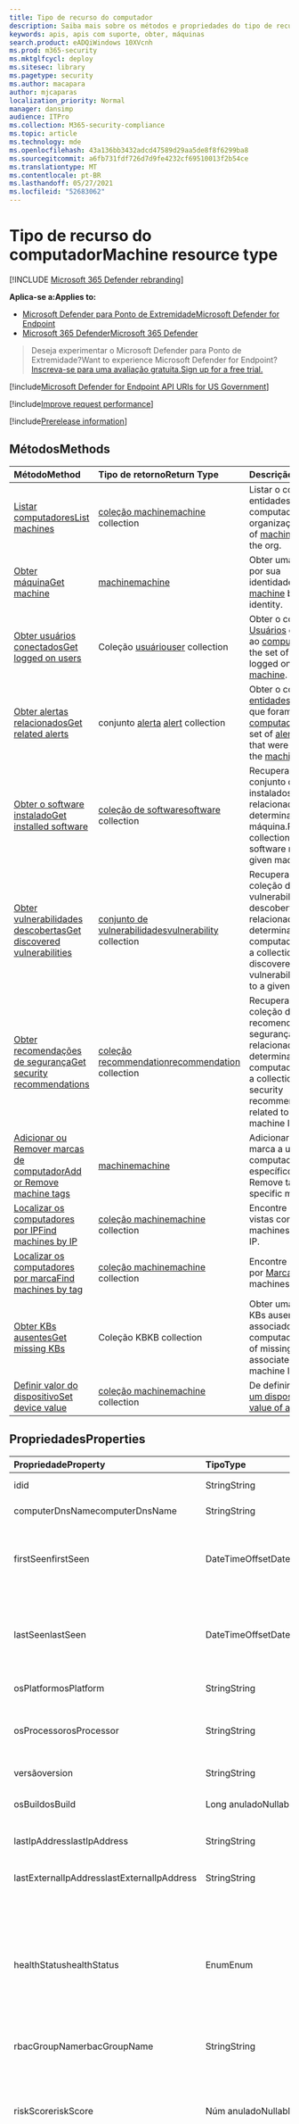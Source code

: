 ```yaml
---
title: Tipo de recurso do computador
description: Saiba mais sobre os métodos e propriedades do tipo de recurso Machine no Microsoft Defender para Ponto de Extremidade.
keywords: apis, apis com suporte, obter, máquinas
search.product: eADQiWindows 10XVcnh
ms.prod: m365-security
ms.mktglfcycl: deploy
ms.sitesec: library
ms.pagetype: security
ms.author: macapara
author: mjcaparas
localization_priority: Normal
manager: dansimp
audience: ITPro
ms.collection: M365-security-compliance
ms.topic: article
ms.technology: mde
ms.openlocfilehash: 43a136bb3432adcd47589d29aa5de8f8f6299ba8
ms.sourcegitcommit: a6fb731fdf726d7d9fe4232cf69510013f2b54ce
ms.translationtype: MT
ms.contentlocale: pt-BR
ms.lasthandoff: 05/27/2021
ms.locfileid: "52683062"
---
```

# <a name="machine-resource-type"></a><span data-ttu-id="e4623-104">Tipo de recurso do computador</span><span class="sxs-lookup"><span data-stu-id="e4623-104">Machine resource type</span></span>

[!INCLUDE [Microsoft 365 Defender rebranding](../../includes/microsoft-defender.md)]

<span data-ttu-id="e4623-105">**Aplica-se a:**</span><span class="sxs-lookup"><span data-stu-id="e4623-105">**Applies to:**</span></span>
- [<span data-ttu-id="e4623-106">Microsoft Defender para Ponto de Extremidade</span><span class="sxs-lookup"><span data-stu-id="e4623-106">Microsoft Defender for Endpoint</span></span>](https://go.microsoft.com/fwlink/p/?linkid=2154037)
- [<span data-ttu-id="e4623-107">Microsoft 365 Defender</span><span class="sxs-lookup"><span data-stu-id="e4623-107">Microsoft 365 Defender</span></span>](https://go.microsoft.com/fwlink/?linkid=2118804)

> <span data-ttu-id="e4623-108">Deseja experimentar o Microsoft Defender para Ponto de Extremidade?</span><span class="sxs-lookup"><span data-stu-id="e4623-108">Want to experience Microsoft Defender for Endpoint?</span></span> [<span data-ttu-id="e4623-109">Inscreva-se para uma avaliação gratuita.</span><span class="sxs-lookup"><span data-stu-id="e4623-109">Sign up for a free trial.</span></span>](https://www.microsoft.com/microsoft-365/windows/microsoft-defender-atp?ocid=docs-wdatp-exposedapis-abovefoldlink) 

[!include[Microsoft Defender for Endpoint API URIs for US Government](../../includes/microsoft-defender-api-usgov.md)]

[!include[Improve request performance](../../includes/improve-request-performance.md)]

[!include[Prerelease information](../../includes/prerelease.md)]

## <a name="methods"></a><span data-ttu-id="e4623-110">Métodos</span><span class="sxs-lookup"><span data-stu-id="e4623-110">Methods</span></span>

<span data-ttu-id="e4623-111">Método</span><span class="sxs-lookup"><span data-stu-id="e4623-111">Method</span></span>|<span data-ttu-id="e4623-112">Tipo de retorno</span><span class="sxs-lookup"><span data-stu-id="e4623-112">Return Type</span></span> |<span data-ttu-id="e4623-113">Descrição</span><span class="sxs-lookup"><span data-stu-id="e4623-113">Description</span></span>
:---|:---|:---
[<span data-ttu-id="e4623-114">Listar computadores</span><span class="sxs-lookup"><span data-stu-id="e4623-114">List machines</span></span>](get-machines.md) | <span data-ttu-id="e4623-115">[coleção machine](machine.md)</span><span class="sxs-lookup"><span data-stu-id="e4623-115">[machine](machine.md) collection</span></span> | <span data-ttu-id="e4623-116">Listar o conjunto [de](machine.md) entidades do computador na organização.</span><span class="sxs-lookup"><span data-stu-id="e4623-116">List set of [machine](machine.md) entities in the org.</span></span>
[<span data-ttu-id="e4623-117">Obter máquina</span><span class="sxs-lookup"><span data-stu-id="e4623-117">Get machine</span></span>](get-machine-by-id.md) | [<span data-ttu-id="e4623-118">machine</span><span class="sxs-lookup"><span data-stu-id="e4623-118">machine</span></span>](machine.md) | <span data-ttu-id="e4623-119">Obter uma [máquina](machine.md) por sua identidade.</span><span class="sxs-lookup"><span data-stu-id="e4623-119">Get a [machine](machine.md) by its identity.</span></span>
[<span data-ttu-id="e4623-120">Obter usuários conectados</span><span class="sxs-lookup"><span data-stu-id="e4623-120">Get logged on users</span></span>](get-machine-log-on-users.md) | <span data-ttu-id="e4623-121">Coleção [usuário](user.md)</span><span class="sxs-lookup"><span data-stu-id="e4623-121">[user](user.md) collection</span></span> | <span data-ttu-id="e4623-122">Obter o conjunto de [Usuários](user.md) conectado ao [computador](machine.md).</span><span class="sxs-lookup"><span data-stu-id="e4623-122">Get the set of [User](user.md) that logged on to the [machine](machine.md).</span></span>
[<span data-ttu-id="e4623-123">Obter alertas relacionados</span><span class="sxs-lookup"><span data-stu-id="e4623-123">Get related alerts</span></span>](get-machine-related-alerts.md) | <span data-ttu-id="e4623-124">conjunto [alerta](alerts.md) </span><span class="sxs-lookup"><span data-stu-id="e4623-124">[alert](alerts.md) collection</span></span> | <span data-ttu-id="e4623-125">Obter o conjunto de [entidades](alerts.md) de alerta que foram criadas no [computador](machine.md).</span><span class="sxs-lookup"><span data-stu-id="e4623-125">Get the set of [alert](alerts.md) entities that were raised on the [machine](machine.md).</span></span>
[<span data-ttu-id="e4623-126">Obter o software instalado</span><span class="sxs-lookup"><span data-stu-id="e4623-126">Get installed software</span></span>](get-installed-software.md) | <span data-ttu-id="e4623-127">[coleção de software](software.md)</span><span class="sxs-lookup"><span data-stu-id="e4623-127">[software](software.md) collection</span></span> | <span data-ttu-id="e4623-128">Recupera um conjunto de softwares instalados relacionados a uma determinada ID de máquina.</span><span class="sxs-lookup"><span data-stu-id="e4623-128">Retrieves a collection of installed software related to a given machine ID.</span></span>
[<span data-ttu-id="e4623-129">Obter vulnerabilidades descobertas</span><span class="sxs-lookup"><span data-stu-id="e4623-129">Get discovered vulnerabilities</span></span>](get-discovered-vulnerabilities.md) | <span data-ttu-id="e4623-130">[conjunto de vulnerabilidades](vulnerability.md)</span><span class="sxs-lookup"><span data-stu-id="e4623-130">[vulnerability](vulnerability.md) collection</span></span> | <span data-ttu-id="e4623-131">Recupera uma coleção de vulnerabilidades descobertas relacionadas a uma determinada ID do computador.</span><span class="sxs-lookup"><span data-stu-id="e4623-131">Retrieves a collection of discovered vulnerabilities related to a given machine ID.</span></span>
[<span data-ttu-id="e4623-132">Obter recomendações de segurança</span><span class="sxs-lookup"><span data-stu-id="e4623-132">Get security recommendations</span></span>](get-security-recommendations.md) | <span data-ttu-id="e4623-133">[coleção recommendation](recommendation.md)</span><span class="sxs-lookup"><span data-stu-id="e4623-133">[recommendation](recommendation.md) collection</span></span> | <span data-ttu-id="e4623-134">Recupera uma coleção de recomendações de segurança relacionadas a uma determinada ID do computador.</span><span class="sxs-lookup"><span data-stu-id="e4623-134">Retrieves a collection of security recommendations related to a given machine ID.</span></span>
[<span data-ttu-id="e4623-135">Adicionar ou Remover marcas de computador</span><span class="sxs-lookup"><span data-stu-id="e4623-135">Add or Remove machine tags</span></span>](add-or-remove-machine-tags.md) | [<span data-ttu-id="e4623-136">machine</span><span class="sxs-lookup"><span data-stu-id="e4623-136">machine</span></span>](machine.md) | <span data-ttu-id="e4623-137">Adicionar ou Remover marca a um computador específico.</span><span class="sxs-lookup"><span data-stu-id="e4623-137">Add or Remove tag to a specific machine.</span></span>
[<span data-ttu-id="e4623-138">Localizar os computadores por IP</span><span class="sxs-lookup"><span data-stu-id="e4623-138">Find machines by IP</span></span>](find-machines-by-ip.md) | <span data-ttu-id="e4623-139">[coleção machine](machine.md)</span><span class="sxs-lookup"><span data-stu-id="e4623-139">[machine](machine.md) collection</span></span> | <span data-ttu-id="e4623-140">Encontre máquinas vistas com IP.</span><span class="sxs-lookup"><span data-stu-id="e4623-140">Find machines seen with IP.</span></span>
[<span data-ttu-id="e4623-141">Localizar os computadores por marca</span><span class="sxs-lookup"><span data-stu-id="e4623-141">Find machines by tag</span></span>](find-machines-by-tag.md) | <span data-ttu-id="e4623-142">[coleção machine](machine.md)</span><span class="sxs-lookup"><span data-stu-id="e4623-142">[machine](machine.md) collection</span></span> | <span data-ttu-id="e4623-143">Encontre máquinas por [Marca](machine-tags.md).</span><span class="sxs-lookup"><span data-stu-id="e4623-143">Find machines by [Tag](machine-tags.md).</span></span>
[<span data-ttu-id="e4623-144">Obter KBs ausentes</span><span class="sxs-lookup"><span data-stu-id="e4623-144">Get missing KBs</span></span>](get-missing-kbs-machine.md) | <span data-ttu-id="e4623-145">Coleção KB</span><span class="sxs-lookup"><span data-stu-id="e4623-145">KB collection</span></span> | <span data-ttu-id="e4623-146">Obter uma lista de KBs ausentes associados à ID do computador</span><span class="sxs-lookup"><span data-stu-id="e4623-146">Get a list of missing KBs associated with the machine ID</span></span>
[<span data-ttu-id="e4623-147">Definir valor do dispositivo</span><span class="sxs-lookup"><span data-stu-id="e4623-147">Set device value</span></span>](set-device-value.md)| <span data-ttu-id="e4623-148">[coleção machine](machine.md)</span><span class="sxs-lookup"><span data-stu-id="e4623-148">[machine](machine.md) collection</span></span> | <span data-ttu-id="e4623-149">De definir [o valor de um dispositivo](tvm-assign-device-value.md).</span><span class="sxs-lookup"><span data-stu-id="e4623-149">Set the [value of a device](tvm-assign-device-value.md).</span></span>

## <a name="properties"></a><span data-ttu-id="e4623-150">Propriedades</span><span class="sxs-lookup"><span data-stu-id="e4623-150">Properties</span></span>

<span data-ttu-id="e4623-151">Propriedade</span><span class="sxs-lookup"><span data-stu-id="e4623-151">Property</span></span> |   <span data-ttu-id="e4623-152">Tipo</span><span class="sxs-lookup"><span data-stu-id="e4623-152">Type</span></span>   |   <span data-ttu-id="e4623-153">Descrição</span><span class="sxs-lookup"><span data-stu-id="e4623-153">Description</span></span>
:---|:---|:---
<span data-ttu-id="e4623-154">id</span><span class="sxs-lookup"><span data-stu-id="e4623-154">id</span></span> | <span data-ttu-id="e4623-155">String</span><span class="sxs-lookup"><span data-stu-id="e4623-155">String</span></span> | <span data-ttu-id="e4623-156">identidade do [computador.](machine.md)</span><span class="sxs-lookup"><span data-stu-id="e4623-156">[machine](machine.md) identity.</span></span>
<span data-ttu-id="e4623-157">computerDnsName</span><span class="sxs-lookup"><span data-stu-id="e4623-157">computerDnsName</span></span> | <span data-ttu-id="e4623-158">String</span><span class="sxs-lookup"><span data-stu-id="e4623-158">String</span></span> | <span data-ttu-id="e4623-159">[nome](machine.md) totalmente qualificado da máquina.</span><span class="sxs-lookup"><span data-stu-id="e4623-159">[machine](machine.md) fully qualified name.</span></span>
<span data-ttu-id="e4623-160">firstSeen</span><span class="sxs-lookup"><span data-stu-id="e4623-160">firstSeen</span></span> | <span data-ttu-id="e4623-161">DateTimeOffset</span><span class="sxs-lookup"><span data-stu-id="e4623-161">DateTimeOffset</span></span> | <span data-ttu-id="e4623-162">Primeira data e hora em que [o computador](machine.md) foi observado pelo Microsoft Defender para Ponto de Extremidade.</span><span class="sxs-lookup"><span data-stu-id="e4623-162">First date and time where the [machine](machine.md) was observed by Microsoft Defender for Endpoint.</span></span>
<span data-ttu-id="e4623-163">lastSeen</span><span class="sxs-lookup"><span data-stu-id="e4623-163">lastSeen</span></span> | <span data-ttu-id="e4623-164">DateTimeOffset</span><span class="sxs-lookup"><span data-stu-id="e4623-164">DateTimeOffset</span></span> |<span data-ttu-id="e4623-165">Hora e data do último relatório de dispositivo completo recebido.</span><span class="sxs-lookup"><span data-stu-id="e4623-165">Time and date of the last received full device report.</span></span> <span data-ttu-id="e4623-166">Um dispositivo normalmente envia um relatório completo a cada 24 horas.</span><span class="sxs-lookup"><span data-stu-id="e4623-166">A device typically sends a full report every 24 hours.</span></span>
<span data-ttu-id="e4623-167">osPlatform</span><span class="sxs-lookup"><span data-stu-id="e4623-167">osPlatform</span></span> | <span data-ttu-id="e4623-168">String</span><span class="sxs-lookup"><span data-stu-id="e4623-168">String</span></span> | <span data-ttu-id="e4623-169">Plataforma do sistema operacional.</span><span class="sxs-lookup"><span data-stu-id="e4623-169">Operating system platform.</span></span>
<span data-ttu-id="e4623-170">osProcessor</span><span class="sxs-lookup"><span data-stu-id="e4623-170">osProcessor</span></span> | <span data-ttu-id="e4623-171">String</span><span class="sxs-lookup"><span data-stu-id="e4623-171">String</span></span> | <span data-ttu-id="e4623-172">Processador do sistema operacional.</span><span class="sxs-lookup"><span data-stu-id="e4623-172">Operating system processor.</span></span> <span data-ttu-id="e4623-173">Use a propriedade osArchitecture.</span><span class="sxs-lookup"><span data-stu-id="e4623-173">Use osArchitecture property instead.</span></span>
<span data-ttu-id="e4623-174">versão</span><span class="sxs-lookup"><span data-stu-id="e4623-174">version</span></span> | <span data-ttu-id="e4623-175">String</span><span class="sxs-lookup"><span data-stu-id="e4623-175">String</span></span> | <span data-ttu-id="e4623-176">Versão do sistema operacional.</span><span class="sxs-lookup"><span data-stu-id="e4623-176">Operating system Version.</span></span>
<span data-ttu-id="e4623-177">osBuild</span><span class="sxs-lookup"><span data-stu-id="e4623-177">osBuild</span></span> | <span data-ttu-id="e4623-178">Long anulado</span><span class="sxs-lookup"><span data-stu-id="e4623-178">Nullable long</span></span> | <span data-ttu-id="e4623-179">Número de com build do sistema operacional.</span><span class="sxs-lookup"><span data-stu-id="e4623-179">Operating system build number.</span></span>
<span data-ttu-id="e4623-180">lastIpAddress</span><span class="sxs-lookup"><span data-stu-id="e4623-180">lastIpAddress</span></span> | <span data-ttu-id="e4623-181">String</span><span class="sxs-lookup"><span data-stu-id="e4623-181">String</span></span> | <span data-ttu-id="e4623-182">Último IP na NIC local no [computador](machine.md).</span><span class="sxs-lookup"><span data-stu-id="e4623-182">Last IP on local NIC on the [machine](machine.md).</span></span>
<span data-ttu-id="e4623-183">lastExternalIpAddress</span><span class="sxs-lookup"><span data-stu-id="e4623-183">lastExternalIpAddress</span></span> | <span data-ttu-id="e4623-184">String</span><span class="sxs-lookup"><span data-stu-id="e4623-184">String</span></span> | <span data-ttu-id="e4623-185">Último IP pelo qual o [computador acessou](machine.md) a Internet.</span><span class="sxs-lookup"><span data-stu-id="e4623-185">Last IP through which the [machine](machine.md) accessed the internet.</span></span>
<span data-ttu-id="e4623-186">healthStatus</span><span class="sxs-lookup"><span data-stu-id="e4623-186">healthStatus</span></span> | <span data-ttu-id="e4623-187">Enum</span><span class="sxs-lookup"><span data-stu-id="e4623-187">Enum</span></span> | <span data-ttu-id="e4623-188">[status](machine.md) de saúde da máquina.</span><span class="sxs-lookup"><span data-stu-id="e4623-188">[machine](machine.md) health status.</span></span> <span data-ttu-id="e4623-189">Os valores possíveis são: "Active", "Inactive", "ImpairedCommunication", "NoSensorData", "NoSensorDataImpairedCommunication" e "Unknown".</span><span class="sxs-lookup"><span data-stu-id="e4623-189">Possible values are: "Active", "Inactive", "ImpairedCommunication", "NoSensorData", "NoSensorDataImpairedCommunication" and "Unknown".</span></span> 
<span data-ttu-id="e4623-190">rbacGroupName</span><span class="sxs-lookup"><span data-stu-id="e4623-190">rbacGroupName</span></span> | <span data-ttu-id="e4623-191">String</span><span class="sxs-lookup"><span data-stu-id="e4623-191">String</span></span> | <span data-ttu-id="e4623-192">Nome do grupo de máquinas.</span><span class="sxs-lookup"><span data-stu-id="e4623-192">Machine group Name.</span></span>
<span data-ttu-id="e4623-193">riskScore</span><span class="sxs-lookup"><span data-stu-id="e4623-193">riskScore</span></span> | <span data-ttu-id="e4623-194">Núm anulado</span><span class="sxs-lookup"><span data-stu-id="e4623-194">Nullable Enum</span></span> | <span data-ttu-id="e4623-195">Pontuação de risco avaliada pelo Microsoft Defender para Ponto de Extremidade.</span><span class="sxs-lookup"><span data-stu-id="e4623-195">Risk score as evaluated by Microsoft Defender for Endpoint.</span></span> <span data-ttu-id="e4623-196">Os valores possíveis são: 'None', 'Informational', 'Low', 'Medium' e 'High'.</span><span class="sxs-lookup"><span data-stu-id="e4623-196">Possible values are: 'None', 'Informational', 'Low', 'Medium' and 'High'.</span></span>
<span data-ttu-id="e4623-197">exposureScore</span><span class="sxs-lookup"><span data-stu-id="e4623-197">exposureScore</span></span> | <span data-ttu-id="e4623-198">Núm anulado</span><span class="sxs-lookup"><span data-stu-id="e4623-198">Nullable Enum</span></span> | <span data-ttu-id="e4623-199">[Pontuação de exposição](tvm-exposure-score.md) avaliada pelo Microsoft Defender para Ponto de Extremidade.</span><span class="sxs-lookup"><span data-stu-id="e4623-199">[Exposure score](tvm-exposure-score.md) as evaluated by Microsoft Defender for Endpoint.</span></span> <span data-ttu-id="e4623-200">Os valores possíveis são: 'None', 'Low', 'Medium' e 'High'.</span><span class="sxs-lookup"><span data-stu-id="e4623-200">Possible values are: 'None', 'Low', 'Medium' and 'High'.</span></span>
<span data-ttu-id="e4623-201">aadDeviceId</span><span class="sxs-lookup"><span data-stu-id="e4623-201">aadDeviceId</span></span> | <span data-ttu-id="e4623-202">Guid de representação anulada</span><span class="sxs-lookup"><span data-stu-id="e4623-202">Nullable representation Guid</span></span> | <span data-ttu-id="e4623-203">ID do dispositivo AAD (quando [o computador](machine.md) está ingressado no AAD).</span><span class="sxs-lookup"><span data-stu-id="e4623-203">AAD Device ID (when [machine](machine.md) is AAD Joined).</span></span>
<span data-ttu-id="e4623-204">machineTags</span><span class="sxs-lookup"><span data-stu-id="e4623-204">machineTags</span></span> | <span data-ttu-id="e4623-205">Coleção de cadeias de caracteres</span><span class="sxs-lookup"><span data-stu-id="e4623-205">String collection</span></span> | <span data-ttu-id="e4623-206">Conjunto de [marcas de](machine.md) máquina.</span><span class="sxs-lookup"><span data-stu-id="e4623-206">Set of [machine](machine.md) tags.</span></span>
<span data-ttu-id="e4623-207">exposureLevel</span><span class="sxs-lookup"><span data-stu-id="e4623-207">exposureLevel</span></span> | <span data-ttu-id="e4623-208">Núm anulado</span><span class="sxs-lookup"><span data-stu-id="e4623-208">Nullable Enum</span></span> | <span data-ttu-id="e4623-209">Nível de exposição conforme avaliado pelo Microsoft Defender para Ponto de Extremidade.</span><span class="sxs-lookup"><span data-stu-id="e4623-209">Exposure level as evaluated by Microsoft Defender for Endpoint.</span></span> <span data-ttu-id="e4623-210">Os valores possíveis são: 'None', 'Low', 'Medium' e 'High'.</span><span class="sxs-lookup"><span data-stu-id="e4623-210">Possible values are: 'None', 'Low', 'Medium' and 'High'.</span></span>
<span data-ttu-id="e4623-211">deviceValue</span><span class="sxs-lookup"><span data-stu-id="e4623-211">deviceValue</span></span> | <span data-ttu-id="e4623-212">Núm anulado</span><span class="sxs-lookup"><span data-stu-id="e4623-212">Nullable Enum</span></span> | <span data-ttu-id="e4623-213">O [valor do dispositivo](tvm-assign-device-value.md).</span><span class="sxs-lookup"><span data-stu-id="e4623-213">The [value of the device](tvm-assign-device-value.md).</span></span> <span data-ttu-id="e4623-214">Os valores possíveis são: 'Normal', 'Baixo' e 'Alto'.</span><span class="sxs-lookup"><span data-stu-id="e4623-214">Possible values are: 'Normal', 'Low' and 'High'.</span></span>
<span data-ttu-id="e4623-215">ipAddresses</span><span class="sxs-lookup"><span data-stu-id="e4623-215">ipAddresses</span></span> | <span data-ttu-id="e4623-216">Coleção IpAddress</span><span class="sxs-lookup"><span data-stu-id="e4623-216">IpAddress collection</span></span> | <span data-ttu-id="e4623-217">Conjunto de ***objetos IpAddress.***</span><span class="sxs-lookup"><span data-stu-id="e4623-217">Set of ***IpAddress*** objects.</span></span> <span data-ttu-id="e4623-218">Consulte [Obter API de máquinas](get-machines.md).</span><span class="sxs-lookup"><span data-stu-id="e4623-218">See [Get machines API](get-machines.md).</span></span>
<span data-ttu-id="e4623-219">osArchitecture</span><span class="sxs-lookup"><span data-stu-id="e4623-219">osArchitecture</span></span> | <span data-ttu-id="e4623-220">String</span><span class="sxs-lookup"><span data-stu-id="e4623-220">String</span></span> | <span data-ttu-id="e4623-221">Arquitetura do sistema operacional.</span><span class="sxs-lookup"><span data-stu-id="e4623-221">Operating system architecture.</span></span> <span data-ttu-id="e4623-222">Os valores possíveis são: "32 bits", "64 bits".</span><span class="sxs-lookup"><span data-stu-id="e4623-222">Possible values are: "32-bit", "64-bit".</span></span> <span data-ttu-id="e4623-223">Use essa propriedade em vez de osProcessor.</span><span class="sxs-lookup"><span data-stu-id="e4623-223">Use this property instead of osProcessor.</span></span>


